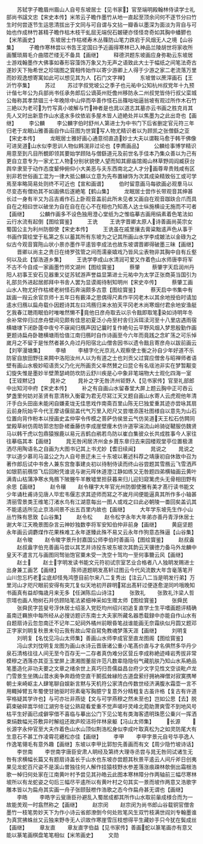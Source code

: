<!-- { "loadSidebar": true } -->
　　苏轼字子瞻眉州眉山人自号东坡居士【见书家】官至端明殿翰林侍读学士礼部尚书諡文忠【宋史本传】米芾云子瞻作墨竹从地一直起至顶余问何不逐节分曰竹生时何尝逐节生运思清拔出于文同与可自谓与文拈一瓣香以墨深为面淡为背自与可始也作成林竹甚精子瞻作枯木枝干虬屈无端倪石皴硬亦怪怪竒奇如其胸中蟠鬰也【米芾画史】
　　东坡居士作枯槎寿木丛篠防山笔力跌宕于风烟无人之境【山谷集】
　　子瞻作寒林尝以书吿王定国曰予近画得寒林已入神品兰陵胡世将家收所画蟹琐屑毛介曲隈芒缕无不备具【画继】
　　释德洪题东坡画应身弥勒云东坡居士游戏翰墨作大佛事如春形容藻饰万象又为无声之语致此大士于幅纸之间笔法奇古遂妙天下殆希世之珍瑞图之寳相传始作以寄少游卿上人得于少游之家二老流落万里而妙观逸想寄寓如此可以想见其为人【石门文字禅】
　　东坡曽以蔗滓画石【王沂竹亭集】
　　苏过
　　苏过字叔党坡公之季子也元祐中公知杭州叔党年十九预计偕七年公为兵部尚书任承务郎后公谪英州贬儋州移防永二州叔党皆侍行叔父栾城公毎称其孝禁锢三十年晚除中山倅而卒善作怪石丛篠咄咄逼翁坡有观过所作木石竹三絶以为老可为竹写真小坡解与竹神者是也晁以道志其墓亦云书画之胜克肖其先人又时出新意作山水逺水多纹依岩多屋木皆人迹絶处并以焦墨为之此出竒也【画继】
　　李公麟
　　李公麟字伯时舒州人第进士为中书门下后省删定官元符三年归老于龙眠山雅善画自作山荘图为世寳写人物尤精识者以为顾凯之张僧繇之亚【宋史本传】
　　龙眠居士雅好画心通意彻直造妙士大夫以谓鞍马愈于韩干佛像可进吴道山水似李思训人物似韩滉非过论也【李廌画品】
　　公麟给事博学精识用意至到凡目所覩即领其要始学顾陆与僧繇道元及前世名手佳本乃集众善以为己有更自立意专为一家尤工人物分别状貌使人望而知其廊庙馆阁山林草野闾阎臧获台舆皁隶至于动作态度颦伸俯仰小大美恶与夫东西南北之人才分画尊卑贵贱咸有区别非若世俗画工混为一律大抵公麟以立意为先布置縁饰为次其成染精致俗工或可学焉至率略简易处则终不可近也【宣和画谱】
　　伯时留意画马每欲画必观羣马以尽变态有僧劝其不如画佛后遂絶笔【鹤山集】
　　龙眠居士尝作长带观音其绅甚长过一身有半又为吕吉甫作石上卧观音盖前此所未见者又画自在观音跏趺合爪而具自在之相曰世以破坐为自在自在在心不在相也乃知髙人达士纵施横设无施而不可者【画继】
　　公麟作画多不设色独用澄心堂纸为之惟临摹古画用绢素着色笔法如云行水流有起倒【图绘寳鉴】
　　王诜
　　王诜字晋卿太原人诗善画尚英宗女蜀国公主为利州防御使【宋史本传】
　　王诜虽在戚里攘去膏粱黜逺声色从事于书画作寳绘堂于私第之东以蓄其所有东坡为之记其所画山水学李成皴法以金碌为之似古今观音寳陁山状小景亦墨作平逺皆李成法也故东坡谓晋卿得破墨三昧【画继】
　　晋卿以尚主之贵日在绮罗弦管之间而濡豪嬉戏乃皆风尘表物非其胸中自有丘壑何以及此【邹浩道乡集】
　　王诜学李成山水清润可爱又作着色山水师唐李将军不古不今自成一家画墨竹师文湖州【图绘寳鉴】
　　蔡肇
　　蔡肇字天启润州丹阳人初事王安石见器重又従苏轼游声誉益显第进士元祐中为太学正张商英当国引为礼部贠外进起居郎拜中书舎人罢为显谟阁待制知明州【宋史夲传】
　　蔡肇工画山水人物尤好作枯槎老树怪石奔湍颇多古意【图绘寳鉴】
　　蔡天启中书集中有跋画一叚云余官京师十五年日有薮泽之思偶得尺素作平冈老木以其余地授伯时请加逺水归鴈以扁舟载仆因题诗其左曰鸿鴈归来水拍天平冈老木尚寒烟付君余地安渔艇乞我春江聴雨眠伯时唯唯然懒不竟他日彦舟取去以示令戬即取笔染如诗明年冬余补常倅归过彦舟壁间见颇有佳思初夏泛小舟至村舎归泝珥渎河至十八里店遇雨宿横塘埭下闭卧蓬中夜兮不寐闻归鴈声因记曩时复作絶句云平野风烟入梦思殷勤作画更题诗扁舟卧聴横塘雨恰值江南归鴈时自作诗画至今六年而竟践之念旷荡之可乐悼嵗月之不留于是怅然者甚久舟过丹阳宿北山僧舎因书以遗令戬且寄彦舟以跋前画云【刘宰漫塘集】
　　李植
　　李植字化光京兆人观察使士衡之孙自少年好道不乐防宦自放田野往来闗中洛阳汝州人以为有道之士也刘贡父过寳应僧舍与昭禅师者语壁有画山水极妙昭语贡父乃化光所画贡父率然賛之曰昆仑有名瑶池非实在梦暂觏变幻旋失惟是墨妙半壁萧瑟﨑防坎防云舒川疾是心中象非笔端物大士观化四海一室【王铚黙记】
　　晁补之
　　晁补之字无咎济州钜野人【见书家传】官至礼部郎中出知河中府【宋史本传】
　　补之有自画山水留春堂大屏上题云胸中正可吞云梦盏里何妨对圣贤有意清秋入衡霍为君无尽冩江天又题自画山水寄人云虎观他年清汗手白头田亩未能闲自嫌麦垅无佳思戏作南斋百里山陈无巳独爱重其迹亦尝咏其扇云前身阮始平今代王摩诘偃屈盖代气万里入咫尺又尝増添莲社图様自以意先为山石位置向背作粉本以授画史孟仲寜令传模之菩萨仿侯昱云气仿吴道天王松石仿闗同堂殿草树仿周昉郭忠恕卧槎垂藤仿李成崖壁痩木仿许道寜湍流山岭骑従鞬服仿魏贤马以韩干虎以包鼎猿猴鹿以易元吉鹤白鹇若鸟防以崔白集彼众长共成胜事今人家往往摹临其本【画继】
　　晁无咎闲居济州金乡葺东臯归去来园楼观堂亭位置极潇洒尽用陶语名之自画为大图书记其上书尤妙【耆旧续闻】
　　晁说之
　　晁说之字以道少慕司马温公之为人自号景迂未三十东坡以著述科荐之靖康初自休致中召为著作郎后试中书舍人兼东宫詹事建炎初以待制侍读而终山谷尝题其雪鴈云飞雪洒芦如银箭前鴈惊飞后回盼凭谁说与谢元晖休道澄江静如练又无咎题四弟横轴画云黄叶满青山枯蒲净寒水鳬鴈下陂塍牛羊散墟里担获暮来归儿迎妇窥篱虎头无骨相田野有余思【画继】
　　赵令穰
　　赵令穰字大年官光州防御使雅有美才髙行读书能文少年诵杜甫诗见唐人毕宏韦偃志求其迹师而冩之不嵗月间便能逼真其所作多小轴甚清丽雪景类王维笔汀渚水鸟有江湖意每出一图人或戏之曰此必朝陵一畨回矣盖讥其不能逺适所见止京洛间景不出五百里内故也【画继】
　　大年学东坡先生作小山丛竹殊有思致【山谷集】
　　赵令松
　　赵令松字永年大年弟亦善丹青浮休居士谢大年江天晩景图杂言云神妙独数李将军安知伯仲非前身【画继】
　　黄庭坚题永年画云调麝煤作花果株难工永年遂臻此殊不易又云永年作狗意态殊逼【山谷集】
　　赵令晙
　　赵令晙字景升封嘉国公师李伯时善画马【图绘寳鉴】
　　赵叔盎
　　赵叔盎字伯充善画马尝以其艺并诗投东坡东坡次其韵云天骥徳力备马外龙麟中皇天不遣言兀与画图同驽骀饱官粟未受一洗空十驾均一至何事籋云风【画继】
　　赵士
　　赵士字明发读书能文元符初试宗室艺业合格者八人独眀发赐进士出身兼工画艺【画继】
　　陈师道题眀发髙轩过图云今代风流数大年含毫落笔开山川忽忘朽老尘底却怪鳬鸿堕目前尔来八二复秀出【注云八二当是明发行弟】万里河山才咫尺眼前安得有突兀复似天地初开辟明冩出髙轩过便逐愈湜同吟哦晚知书画真有益却悔歳月来无多【任渊陈后山诗注】
　　张敦礼
　　张敦礼汴梁人哲宗壻也画人物树石并仿顾陆笔法紧细神采如生赠太师【图绘寳鉴】
　　张舜民
　　张舜民字芸叟号浮休居士绍圣入党贬均州绍兴初追复直学士生平嗜画题评精确虽南迁羇旅中每所经从必搜访题识东南士大夫家所藏名器悉载録中亦能自作山水有自题扇诗云忽忽南迁不记年二妃祠外橘州前眼昏笔战谁能画无奈霜纨似月圆又题邓正字家刘眀复秋景末句云我有故山常自冩免教魂梦落天涯【画继】
　　刘明复
　　刘明复【名忱见冯山太师集】善画山水师李成官至直龙图阁【图绘寳鉴】
　　冯山求刘忱明复龙图为画山水诗云晋唐诸公重小笔髙价直与才名俱然多华丹少泉石清格往往人间无至今百存无一二存者真伪难分区营丘李成称絶迹峰岩秀拔非常模穆之洒落亦其亚玉堂屏上潇湘图董屈许范凡数辈隐隐俗气藏肌肤乃知山水系絶品笔墨造化非功夫要之文章之绪余世上真巧归吾儒益昌台府少文字见性文空谈毗卢龙门雪景生坐隅山潜水奥争奔趋倚空直干鬭孤耸縁险古道盘萦纡拥衲禅僧对寂寞携琴朝士来崎岖主人肆笔聊自娱新言黙与天机符公家清白传数世经济满腹氷霜壶一言不用輙掉臂五年蜀使甘驰驱时将素毫写胸臆宁复意外分精粗复古虽许格【复古有许道寜格疑其学许也】与可亦壮非燕徒【文与可学燕穆之然未至也】岂如公思【去】脱羁束破碎嵩华倾江湖穷冬従公熟窥看爱重不觉声嗟吁灵峰北菀助萧爽雪不到地风号枯平生好画已成僻寜借不喜临与摹出公门下见公笔有类海客遗明珠愿公乗兴一挥洒束绢数幅光芬敷异时解组还故庐皎洁将伴林泉躯【冯山太师集】
　　长源
　　长源字永仲官至大夫作着色山水山顶似荆浩松身似李成叶取真松为之如灵防尾大有生意石不甚工作凌霄花纒松亦佳【画继】
　　李甲
　　李甲字景元自号华亭逸人作逸笔翎毛有意外趣【画继】东坡以李甲比郭恕先善画而有文【周少隐竹坡诗话】
　　李世南
　　李世南字唐臣安肃人眀经及第终大理寺丞尝与晁无咎同试诸生无咎有求横幅长篇又有题扇诗盖长于山水也东坡亦尝题其秋景平逺云人间斤斧日创夷果见龙蛇百尺姿不是溪山曽独往何人解作挂猿枝野水参差落涨痕疎林欹倒出霜根浩歌一棹归何处家在江南黄叶村予尝见其孙皓云此图本寒林障分作两轴前三幅尽寒林坡所以有龙蛇姿之句后三幅尽平逺所以有黄叶村之句其实一景而坡作两意又浩歌字雕本皆以为扁舟其实画一舟子张颐鼔枻作浩歌之态今作扁舟甚无谓也【画继】
　　李皓
　　李皓字云叟唐臣孙避乱入蜀居成都其所作山水取前軰成様合而为一故能羙观一时翕然称之【画继】
　　赵宗闵
　　赵宗闵为尚书郎山谷载铜官僧舎墨竹一枝笔势妙天下为作小诗云省郎潦倒今何处败笔风生双竹枝满世阎刘专翰墨谁为真赏拂蛛丝又云独来野寺无人识故作寒崖雪压枝想得平生藏妙手只今犹在鬓成丝【画继】
　　章友直
　　章友直字伯益【见书家传】善画蛇以篆笔画亦有意又能以篆笔画棋盘笔笔相似【米芾画史】
　　文勋
